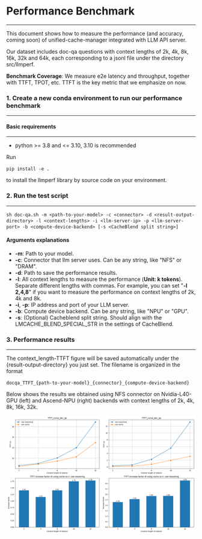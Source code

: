 # Performance Benchmark

***

This document shows how to measure the performance (and accuracy, coming soon) of unified-cache-manager integrated with LLM API server.

Our dataset includes doc-qa questions with context lengths of 2k, 4k, 8k, 16k, 32k and 64k, each corresponding to a jsonl file under the directory src/llmperf.

**Benchmark Coverage**: We measure e2e latency and throughput, together with TTFT, TPOT, etc. TTFT is the key metric that we emphasize on now. 

### 1. Create a new conda environment to run our performance benchmark

***

#### Basic requirements

***

+ python >= 3.8 and <= 3.10, 3.10 is recommended

Run
```
pip install -e .
```

to install the llmperf library by source code on your environment.

### 2. Run the test script

***

```
sh doc-qa.sh -m <path-to-your-model> -c <connector> -d <result-output-directory> -l <context-lengths> -i <llm-server-ip> -p <llm-server-port> -b <compute-device-backend> [-s <CacheBlend split string>]
```

#### Arguments explanations

+ **-m**: Path to your model.
+ **-c**: Connector that llm server uses. Can be any string, like "NFS" or "DRAM".
+ **-d**: Path to save the performance results.
+ **-l**: All context lengths to measure the performance (**Unit: k tokens**). Separate different lengths with commas. For example, you can set "**-l 2,4,8**" if you want to measure the performance on context lengths of 2k, 4k and 8k.
+ **-i**, **-p**: IP address and port of your LLM server.
+ **-b**: Compute device backend. Can be any string, like "NPU" or "GPU".
+ **-s**: (Optional) Cacheblend split string. Should align with the LMCACHE_BLEND_SPECIAL_STR in the settings of CacheBlend.

### 3. Performance results

***

The context_length-TTFT figure will be saved automatically under the {result-output-directory} you just set. The filename is organized in the format

```
docqa_TTFT_{path-to-your-model}_{connector}_{compute-device-backend}
```

Below shows the results we obtained using NFS connector on Nvidia-L40-GPU (left) and Ascend-NPU (right) backends with context lengths of 2k, 4k, 8k, 16k, 32k.


![](images/GPU_NPU_0813.png)